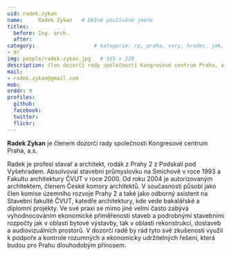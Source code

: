 ```yaml
---
uid: radek.zykan
name:     Radek Zykan  	# běžně používáné jméno
titles:
  before: Ing. arch.
  after: 
category:                 	# kategorie: rp, praha, vary, hradec, jmk, senat
- dr
img: people/radek-zykan.jpg   # 165 x 220
description: člen dozorčí rady společnosti Kongresové centrum Praha, a.s.  	# kratký popis, max 160 znaků
mail:
- radek.zykan@gmail.com
mob:
orddr: 9
profiles:
  github:       
  facebook:    
  twitter: 		  
  flickr:		  
---
```


**Radek Zykan** je členem dozorčí rady společnosti Kongresové centrum Praha, a.s.

Radek je profesí stavař a architekt, rodák z Prahy 2 z Podskalí pod Vyšehradem. Absolvoval stavební průmyslovku na Smíchově v roce 1993 a Fakultu architektury ČVUT v roce 2000. Od roku 2004 je autorizovaným architektem, členem České komory architektů. V současnosti působí jako člen komise územního rozvoje Prahy 2 a také jako odborný asistent na Stavební fakultě ČVUT, katedře architektury, kde vede bakalářské a diplomní projekty. Ve své praxi se mimo jiné velmi často zabývá vyhodnocováním ekonomické přiměřenosti staveb a podrobnými stavebními rozpočty jak v oblasti bytové výstavby, tak v oblasti rekonstrukcí, dostaveb a audiovizuálních prostorů. V dozorčí radě by rád tyto své zkušenosti využil k podpoře a kontrole rozumných a ekonomicky udržitelných řešení, která budou pro Prahu dlouhodobým přínosem.
